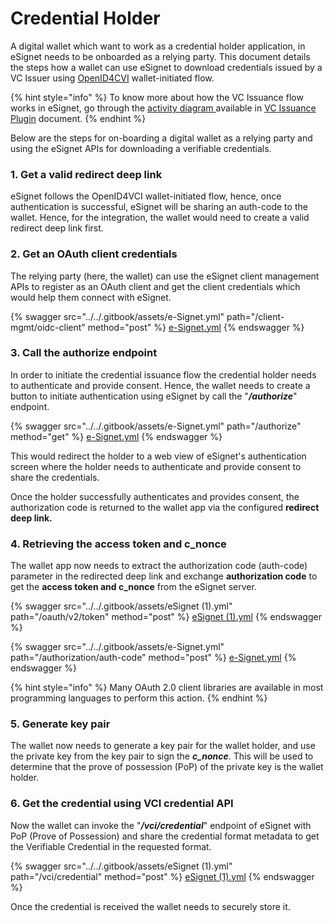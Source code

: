 # Credential Holder

A digital wallet which want to work as a credential holder application, in eSignet needs to be onboarded as a relying party. This document details the steps how a wallet can use eSignet to download credentials issued by a VC Issuer using [OpenID4CVI](https://openid.github.io/OpenID4VCI/openid-4-verifiable-credential-issuance-wg-draft.html) wallet-initiated flow.

{% hint style="info" %}
To know more about how the VC Issuance flow works in eSignet, go through the [activity diagram ](../../integration-guides/vc-issuance.md#appendix-vc-issuance-flow)available in [VC Issuance Plugin](../../integration-guides/vc-issuance.md) document.&#x20;
{% endhint %}

Below are the steps for on-boarding a digital wallet as a relying party and using the eSignet APIs for downloading a verifiable credentials.

### 1. Get a valid redirect deep link

eSignet follows the OpenID4VCI wallet-initiated flow, hence, once authentication is successful, eSignet will be sharing an auth-code to the wallet. Hence, for the integration, the wallet would need to create a valid redirect deep link first.

### 2. Get an OAuth client credentials

The relying party (here, the wallet) can use the eSignet client management APIs to register as an OAuth client and get the client credentials which would help them connect with eSignet.

{% swagger src="../../.gitbook/assets/e-Signet.yml" path="/client-mgmt/oidc-client" method="post" %}
[e-Signet.yml](../../.gitbook/assets/e-Signet.yml)
{% endswagger %}

### 3. Call the authorize endpoint

In order to initiate the credential issuance flow the credential holder needs to authenticate and provide consent. Hence, the wallet needs to create a button to initiate authentication using eSignet by call the "_**/authorize**_" endpoint.

{% swagger src="../../.gitbook/assets/e-Signet.yml" path="/authorize" method="get" %}
[e-Signet.yml](../../.gitbook/assets/e-Signet.yml)
{% endswagger %}

This would redirect the holder to a web view of eSignet's authentication screen where the holder needs to authenticate and provide consent to share the credentials.

Once the holder successfully authenticates and provides consent, the authorization code is returned to the wallet app via the configured **redirect deep link.**

### 4. Retrieving the access token and c\_nonce

The wallet app now needs to extract the authorization code (auth-code) parameter in the redirected deep link and exchange **authorization code** to get the **access token and c\_nonce** from the eSignet server.

{% swagger src="../../.gitbook/assets/eSignet (1).yml" path="/oauth/v2/token" method="post" %}
[eSignet (1).yml](<../../.gitbook/assets/eSignet (1).yml>)
{% endswagger %}

{% swagger src="../../.gitbook/assets/e-Signet.yml" path="/authorization/auth-code" method="post" %}
[e-Signet.yml](../../.gitbook/assets/e-Signet.yml)
{% endswagger %}

{% hint style="info" %}
Many OAuth 2.0 client libraries are available in most programming languages to perform this action.
{% endhint %}

### 5. Generate key pair

The wallet now needs to generate a key pair for the wallet holder, and use the private key from the key pair to sign the _**c\_nonce**_. This will be used to determine that the prove of possession (PoP) of the private key is the wallet holder.

### 6. Get the credential using VCI credential API

Now the wallet can invoke the "_**/vci/credential**_" endpoint of eSignet with PoP (Prove of Possession) and share the credential format metadata to get the Verifiable Credential in the requested format.

{% swagger src="../../.gitbook/assets/eSignet (1).yml" path="/vci/credential" method="post" %}
[eSignet (1).yml](<../../.gitbook/assets/eSignet (1).yml>)
{% endswagger %}

Once the credential is received the wallet needs to securely store it.
